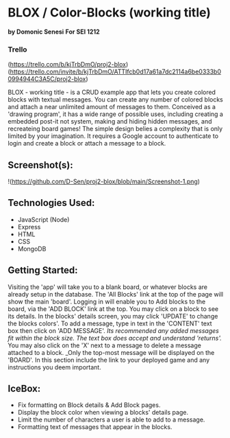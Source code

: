 # BLOX / Color-Blocks (working title)
**by Domonic Senesi**
**For SEI 1212**

### Trello
(https://trello.com/b/kjTrbDmO/proj2-blox)
(https://trello.com/invite/b/kjTrbDmO/ATTIfcb0d17a61a7dc2114a6be0333b00994944C3A5C/proj2-blox)

BLOX - working title - is a CRUD example app that lets you create colored blocks with textual messages. You can create any number of colored blocks and attach a near unlimited amount of messages to them. Conceived as a 'drawing program', it has a wide range of possible uses, including creating a embedded post-it not system, making and hiding hidden messages, and recreateing board games! The simple design belies a complexity that is only limited by your imagination. It requires a Google account to authenticate to login and create a block or attach a message to a block.

## Screenshot(s): 

!(https://github.com/D-Sen/proj2-blox/blob/main/Screenshot-1.png) 

## Technologies Used: 
* JavaScript (Node)
* Express 
* HTML 
* CSS
* MongoDB

## Getting Started: 

Visiting the 'app' will take you to a blank board, or whatever blocks are already setup in the database. The 'All Blocks' link at the top of the page will show the main 'board'.  Logging in will enable you to Add blocks to the board, via the 'ADD BLOCK' link at the top. You may click on a block to see its details. In the blocks' details screen, you may click 'UPDATE' to change the blocks colors'. To add a message, type in text in the 'CONTENT' text box then click on 'ADD MESSAGE'. _Its recommended any added messages fit within the block size. The text box does accept and understand 'returns'._ You may also click on the 'X' next to a message to delete a message attached to a block. _Only the top-most message will be displayed on the 'BOARD'.
In this section include the link to your deployed game and any instructions you deem important.

## IceBox:
* Fix formatting on Block details & Add Block pages.
* Display the block color when viewing a blocks' details page.
* Limit the number of characters a user is able to add to a message.
* Formatting text of messages that appear in the blocks.
